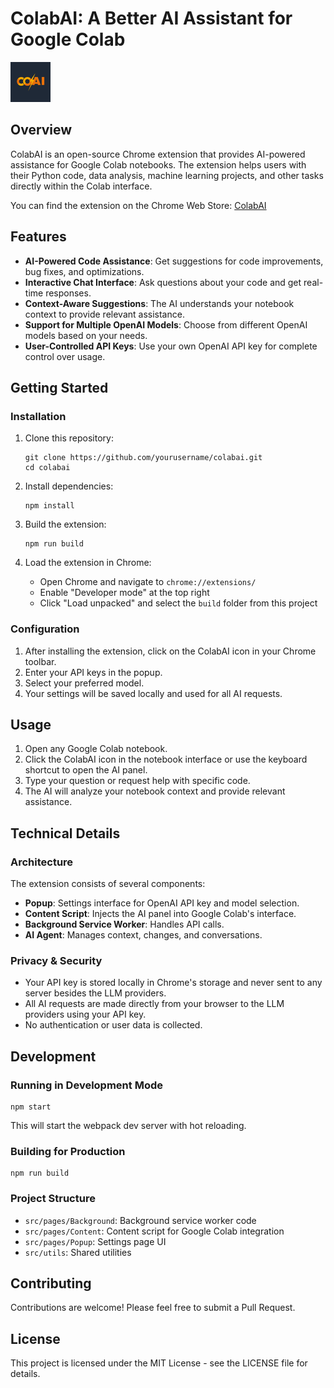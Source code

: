# ColabAI: A Better AI Assistant for Google Colab

<img src="src/assets/img/icon128.png" width="64"/>

## Overview

ColabAI is an open-source Chrome extension that provides AI-powered assistance for Google Colab notebooks. The extension helps users with their Python code, data analysis, machine learning projects, and other tasks directly within the Colab interface.

You can find the extension on the Chrome Web Store: [ColabAI](https://chromewebstore.google.com/detail/lmlnapmafcnbkhnhjmieckaceddajbkm?utm_source=item-share-cb)

## Features

- **AI-Powered Code Assistance**: Get suggestions for code improvements, bug fixes, and optimizations.
- **Interactive Chat Interface**: Ask questions about your code and get real-time responses.
- **Context-Aware Suggestions**: The AI understands your notebook context to provide relevant assistance.
- **Support for Multiple OpenAI Models**: Choose from different OpenAI models based on your needs.
- **User-Controlled API Keys**: Use your own OpenAI API key for complete control over usage.

## Getting Started

### Installation

1. Clone this repository:

   ```
   git clone https://github.com/yourusername/colabai.git
   cd colabai
   ```

2. Install dependencies:

   ```
   npm install
   ```

3. Build the extension:

   ```
   npm run build
   ```

4. Load the extension in Chrome:
   - Open Chrome and navigate to `chrome://extensions/`
   - Enable "Developer mode" at the top right
   - Click "Load unpacked" and select the `build` folder from this project

### Configuration

1. After installing the extension, click on the ColabAI icon in your Chrome toolbar.
2. Enter your API keys in the popup.
3. Select your preferred model.
4. Your settings will be saved locally and used for all AI requests.

## Usage

1. Open any Google Colab notebook.
2. Click the ColabAI icon in the notebook interface or use the keyboard shortcut to open the AI panel.
3. Type your question or request help with specific code.
4. The AI will analyze your notebook context and provide relevant assistance.

## Technical Details

### Architecture

The extension consists of several components:

- **Popup**: Settings interface for OpenAI API key and model selection.
- **Content Script**: Injects the AI panel into Google Colab's interface.
- **Background Service Worker**: Handles API calls.
- **AI Agent**: Manages context, changes, and conversations.

### Privacy & Security

- Your API key is stored locally in Chrome's storage and never sent to any server besides the LLM providers.
- All AI requests are made directly from your browser to the LLM providers using your API key.
- No authentication or user data is collected.

## Development

### Running in Development Mode

```
npm start
```

This will start the webpack dev server with hot reloading.

### Building for Production

```
npm run build
```

### Project Structure

- `src/pages/Background`: Background service worker code
- `src/pages/Content`: Content script for Google Colab integration
- `src/pages/Popup`: Settings page UI
- `src/utils`: Shared utilities

## Contributing

Contributions are welcome! Please feel free to submit a Pull Request.

## License

This project is licensed under the MIT License - see the LICENSE file for details.
